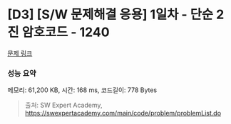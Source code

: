 # [D3] [S/W 문제해결 응용] 1일차 - 단순 2진 암호코드 - 1240 

[문제 링크](https://swexpertacademy.com/main/code/problem/problemDetail.do?contestProbId=AV15FZuqAL4CFAYD) 

### 성능 요약

메모리: 61,200 KB, 시간: 168 ms, 코드길이: 778 Bytes



> 출처: SW Expert Academy, https://swexpertacademy.com/main/code/problem/problemList.do